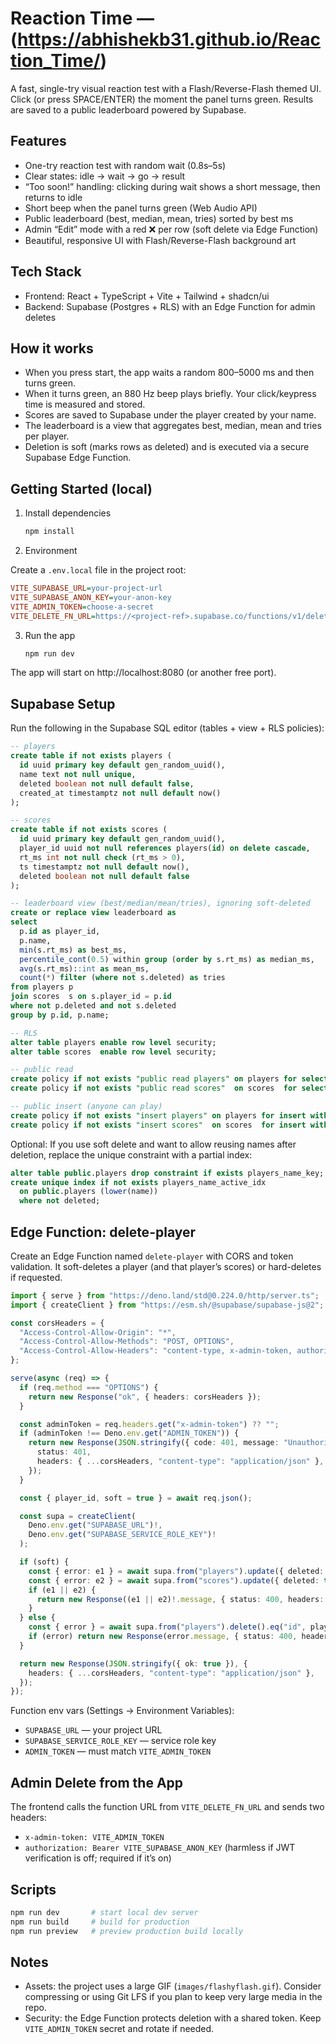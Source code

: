 # Reaction Time — (https://abhishekb31.github.io/Reaction_Time/)

A fast, single-try visual reaction test with a Flash/Reverse-Flash themed UI. Click (or press SPACE/ENTER) the moment the panel turns green. Results are saved to a public leaderboard powered by Supabase.

## Features

- One-try reaction test with random wait (0.8s–5s)
- Clear states: idle → wait → go → result
- “Too soon!” handling: clicking during wait shows a short message, then returns to idle
- Short beep when the panel turns green (Web Audio API)
- Public leaderboard (best, median, mean, tries) sorted by best ms
- Admin “Edit” mode with a red ❌ per row (soft delete via Edge Function)
- Beautiful, responsive UI with Flash/Reverse-Flash background art

## Tech Stack

- Frontend: React + TypeScript + Vite + Tailwind + shadcn/ui
- Backend: Supabase (Postgres + RLS) with an Edge Function for admin deletes

## How it works

- When you press start, the app waits a random 800–5000 ms and then turns green.
- When it turns green, an 880 Hz beep plays briefly. Your click/keypress time is measured and stored.
- Scores are saved to Supabase under the player created by your name.
- The leaderboard is a view that aggregates best, median, mean and tries per player.
- Deletion is soft (marks rows as deleted) and is executed via a secure Supabase Edge Function.

## Getting Started (local)

1) Install dependencies

   ```bash
   npm install
   ```

2) Environment

Create a `.env.local` file in the project root:

```ini
VITE_SUPABASE_URL=your-project-url
VITE_SUPABASE_ANON_KEY=your-anon-key
VITE_ADMIN_TOKEN=choose-a-secret
VITE_DELETE_FN_URL=https://<project-ref>.supabase.co/functions/v1/delete-player
```

3) Run the app

   ```bash
   npm run dev
   ```

The app will start on http://localhost:8080 (or another free port).

## Supabase Setup

Run the following in the Supabase SQL editor (tables + view + RLS policies):

```sql
-- players
create table if not exists players (
  id uuid primary key default gen_random_uuid(),
  name text not null unique,
  deleted boolean not null default false,
  created_at timestamptz not null default now()
);

-- scores
create table if not exists scores (
  id uuid primary key default gen_random_uuid(),
  player_id uuid not null references players(id) on delete cascade,
  rt_ms int not null check (rt_ms > 0),
  ts timestamptz not null default now(),
  deleted boolean not null default false
);

-- leaderboard view (best/median/mean/tries), ignoring soft-deleted
create or replace view leaderboard as
select
  p.id as player_id,
  p.name,
  min(s.rt_ms) as best_ms,
  percentile_cont(0.5) within group (order by s.rt_ms) as median_ms,
  avg(s.rt_ms)::int as mean_ms,
  count(*) filter (where not s.deleted) as tries
from players p
join scores  s on s.player_id = p.id
where not p.deleted and not s.deleted
group by p.id, p.name;

-- RLS
alter table players enable row level security;
alter table scores  enable row level security;

-- public read
create policy if not exists "public read players" on players for select using (true);
create policy if not exists "public read scores"  on scores  for select using (true);

-- public insert (anyone can play)
create policy if not exists "insert players" on players for insert with check (true);
create policy if not exists "insert scores"  on scores  for insert with check (true);
```

Optional: If you use soft delete and want to allow reusing names after deletion, replace the unique constraint with a partial index:

```sql
alter table public.players drop constraint if exists players_name_key;
create unique index if not exists players_name_active_idx
  on public.players (lower(name))
  where not deleted;
```

## Edge Function: delete-player

Create an Edge Function named `delete-player` with CORS and token validation. It soft-deletes a player (and that player’s scores) or hard-deletes if requested.

```ts
import { serve } from "https://deno.land/std@0.224.0/http/server.ts";
import { createClient } from "https://esm.sh/@supabase/supabase-js@2";

const corsHeaders = {
  "Access-Control-Allow-Origin": "*",
  "Access-Control-Allow-Methods": "POST, OPTIONS",
  "Access-Control-Allow-Headers": "content-type, x-admin-token, authorization",
};

serve(async (req) => {
  if (req.method === "OPTIONS") {
    return new Response("ok", { headers: corsHeaders });
  }

  const adminToken = req.headers.get("x-admin-token") ?? "";
  if (adminToken !== Deno.env.get("ADMIN_TOKEN")) {
    return new Response(JSON.stringify({ code: 401, message: "Unauthorized" }), {
      status: 401,
      headers: { ...corsHeaders, "content-type": "application/json" },
    });
  }

  const { player_id, soft = true } = await req.json();

  const supa = createClient(
    Deno.env.get("SUPABASE_URL")!,
    Deno.env.get("SUPABASE_SERVICE_ROLE_KEY")!
  );

  if (soft) {
    const { error: e1 } = await supa.from("players").update({ deleted: true }).eq("id", player_id);
    const { error: e2 } = await supa.from("scores").update({ deleted: true }).eq("player_id", player_id);
    if (e1 || e2) {
      return new Response((e1 || e2)!.message, { status: 400, headers: corsHeaders });
    }
  } else {
    const { error } = await supa.from("players").delete().eq("id", player_id);
    if (error) return new Response(error.message, { status: 400, headers: corsHeaders });
  }

  return new Response(JSON.stringify({ ok: true }), {
    headers: { ...corsHeaders, "content-type": "application/json" },
  });
});
```

Function env vars (Settings → Environment Variables):

- `SUPABASE_URL` — your project URL
- `SUPABASE_SERVICE_ROLE_KEY` — service role key
- `ADMIN_TOKEN` — must match `VITE_ADMIN_TOKEN`

## Admin Delete from the App

The frontend calls the function URL from `VITE_DELETE_FN_URL` and sends two headers:
- `x-admin-token: VITE_ADMIN_TOKEN`
- `authorization: Bearer VITE_SUPABASE_ANON_KEY` (harmless if JWT verification is off; required if it’s on)

## Scripts

```bash
npm run dev       # start local dev server
npm run build     # build for production
npm run preview   # preview production build locally
```

## Notes

- Assets: the project uses a large GIF (`images/flashyflash.gif`). Consider compressing or using Git LFS if you plan to keep very large media in the repo.
- Security: the Edge Function protects deletion with a shared token. Keep `VITE_ADMIN_TOKEN` secret and rotate if needed.

